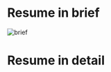 # Resume in brief
![brief](https://user-images.githubusercontent.com/52799577/181640563-f79e1ac0-c01f-4d69-9fb2-20de3a902f60.png)
# Resume in detail
